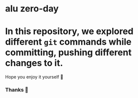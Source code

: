 # alu zero-day
In this repository, we explored different `git` commands while committing, pushing different changes to it.
==========
Hope you enjoy it yourself :tada:

### Thanks :tada:
